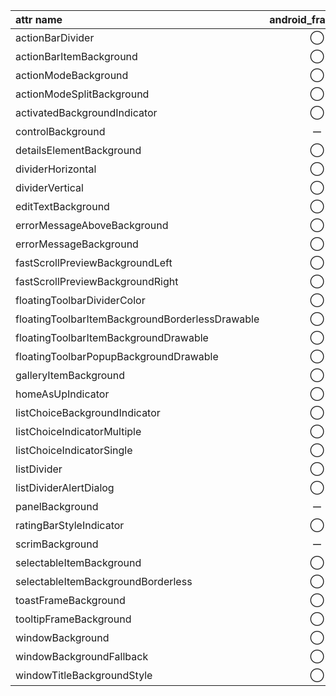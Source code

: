 attr name | android_framework | appcompat | material_components
:-- | :--: | :--: | :--:
actionBarDivider | ◯ | ◯ | ー
actionBarItemBackground | ◯ | ◯ | ー
actionModeBackground | ◯ | ◯ | ー
actionModeSplitBackground | ◯ | ◯ | ー
activatedBackgroundIndicator | ◯ | ー | ー
controlBackground | ー | ◯ | ー
detailsElementBackground | ◯ | ー | ー
dividerHorizontal | ◯ | ◯ | ー
dividerVertical | ◯ | ◯ | ー
editTextBackground | ◯ | ◯ | ー
errorMessageAboveBackground | ◯ | ー | ー
errorMessageBackground | ◯ | ー | ー
fastScrollPreviewBackgroundLeft | ◯ | ー | ー
fastScrollPreviewBackgroundRight | ◯ | ー | ー
floatingToolbarDividerColor | ◯ | ー | ー
floatingToolbarItemBackgroundBorderlessDrawable | ◯ | ー | ー
floatingToolbarItemBackgroundDrawable | ◯ | ー | ー
floatingToolbarPopupBackgroundDrawable | ◯ | ー | ー
galleryItemBackground | ◯ | ー | ー
homeAsUpIndicator | ◯ | ◯ | ー
listChoiceBackgroundIndicator | ◯ | ◯ | ー
listChoiceIndicatorMultiple | ◯ | ー | ー
listChoiceIndicatorSingle | ◯ | ー | ー
listDivider | ◯ | ー | ー
listDividerAlertDialog | ◯ | ◯ | ー
panelBackground | ー | ◯ | ー
ratingBarStyleIndicator | ◯ | ◯ | ー
scrimBackground | ー | ー | ◯
selectableItemBackground | ◯ | ◯ | ー
selectableItemBackgroundBorderless | ◯ | ◯ | ー
toastFrameBackground | ◯ | ー | ー
tooltipFrameBackground | ◯ | ◯ | ー
windowBackground | ◯ | ー | ー
windowBackgroundFallback | ◯ | ー | ー
windowTitleBackgroundStyle | ◯ | ー | ー
